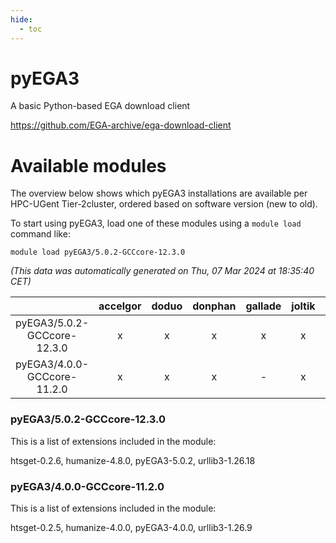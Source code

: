 ```yaml
---
hide:
  - toc
---
```


pyEGA3
======


A basic Python-based EGA download client

https://github.com/EGA-archive/ega-download-client
# Available modules


The overview below shows which pyEGA3 installations are available per HPC-UGent Tier-2cluster, ordered based on software version (new to old).

To start using pyEGA3, load one of these modules using a `module load` command like:

```shell
module load pyEGA3/5.0.2-GCCcore-12.3.0
```

*(This data was automatically generated on Thu, 07 Mar 2024 at 18:35:40 CET)*  

| |accelgor|doduo|donphan|gallade|joltik|skitty|
| :---: | :---: | :---: | :---: | :---: | :---: | :---: |
|pyEGA3/5.0.2-GCCcore-12.3.0|x|x|x|x|x|x|
|pyEGA3/4.0.0-GCCcore-11.2.0|x|x|x|-|x|x|


### pyEGA3/5.0.2-GCCcore-12.3.0

This is a list of extensions included in the module:

htsget-0.2.6, humanize-4.8.0, pyEGA3-5.0.2, urllib3-1.26.18

### pyEGA3/4.0.0-GCCcore-11.2.0

This is a list of extensions included in the module:

htsget-0.2.5, humanize-4.0.0, pyEGA3-4.0.0, urllib3-1.26.9